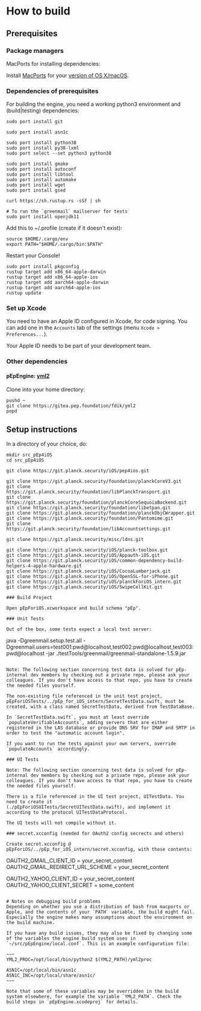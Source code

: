 # How to build

## Prerequisites

### Package managers

MacPorts for installing dependencies:

Install [MacPorts](https://www.macports.org/) for your
[version of OS X/macOS](https://www.macports.org/install.php).

### Dependencies of prerequisites

For building the engine, you need a working python3 environment and (build|testing) dependencies:

```
sudo port install git

sudo port install asn1c

sudo port install python38
sudo port install py38-lxml
sudo port select --set python3 python38

sudo port install gmake
sudo port install autoconf
sudo port install libtool
sudo port install automake
sudo port install wget
sudo port install gsed

curl https://sh.rustup.rs -sSf | sh

# To run the `greenmail` mailserver for tests
sudo port install openjdk11
```

Add this to ~/.profile (create if it doesn't exist):

```
source $HOME/.cargo/env
export PATH="$HOME/.cargo/bin:$PATH"
```

Restart your Console!

```
sudo port install pkgconfig
rustup target add x86_64-apple-darwin
rustup target add x86_64-apple-ios
rustup target add aarch64-apple-darwin
rustup target add aarch64-apple-ios
rustup update
```

### Set up Xcode

You need to have an Apple ID configured in Xcode, for code signing. You can add one in the `Accounts` tab of the settings (menu `Xcode > Preferences...`).

Your Apple ID needs to be part of your development team.

### Other dependencies

#### pEpEngine: [yml2](https://fdik.org/yml/toolchain)

Clone into your home directory:

```
pushd ~
git clone https://gitea.pep.foundation/fdik/yml2
popd
```

## Setup instructions

In a directory of your choice, do:

```
mkdir src_pEp4iOS
cd src_pEp4iOS

git clone https://git.planck.security/iOS/pep4ios.git

git clone https://git.planck.security/foundation/planckCoreV3.git
git clone https://git.planck.security/foundation/libPlanckTransport.git
git clone https://git.planck.security/foundation/planckCoreSequoiaBackend.git
git clone https://git.planck.security/foundation/libetpan.git
git clone https://git.planck.security/foundation/planckObjCWrapper.git
git clone https://git.planck.security/foundation/Pantomime.git
git clone https://git.planck.security/foundation/libAccountsettings.git

git clone https://git.planck.security/misc/ldns.git

git clone https://git.planck.security/iOS/planck-toolbox.git
git clone https://git.planck.security/iOS/Appauth-iOS.git
git clone https://git.planck.security/iOS/common-dependency-build-helpers-4-apple-hardware.git
git clone https://git.planck.security/iOS/CocoaLumberjack.git
git clone https://git.planck.security/iOS/OpenSSL-for-iPhone.git
git clone https://git.planck.security/iOS/planckForiOS_intern.git
git clone https://git.planck.security/iOS/SwipeCellKit.git

### Build Project

Open pEpForiOS.xcworkspace and build schema "pEp".

### Unit Tests

Out of the box, some tests expect a local test server:

```
java -Dgreenmail.setup.test.all -Dgreenmail.users=test001:pwd@localhost,test002:pwd@localhost,test003:pwd@localhost -jar ./testTools/greenmail/greenmail-standalone-1.5.9.jar
```

Note: The following section concerning test data is solved for pEp-internal dev members by checking out a private repo, please ask your colleagues. If you don't have access to that repo, you have to create the needed files yourself.

The non-existing file referenced in the unit test project, pEpForiOSTests/../pEp_for_iOS_intern/SecretTestData.swift, must be
created, with a class named SecretTestData, derived from TestDataBase.

In `SecretTestData.swift`, you must at least override `populateVerifiableAccounts`, adding servers that are either registered in the LAS database or provide DNS SRV for IMAP and SMTP in order to test the "automatic account login".

If you want to run the tests against your own servers, override `populateAccounts` accordingly.

### UI Tests

Note: The following section concerning test data is solved for pEp-internal dev members by checking out a private repo, please ask your colleagues. If you don't have access to that repo, you have to create the needed files yourself.

There is a file referenced in the UI test project, UITestData. You need to create it
(./pEpForiOSUITests/SecretUITestData.swift), and implement it according to the protocol UITestDataProtocol.

The UI tests will not compile without it.

### secret.xcconfig (needed for OAuth2 config secrects and others)

Create secret.xcconfig @ pEpForiOS/../pEp_for_iOS_intern/secret.xcconfig, with those contents:

```
OAUTH2_GMAIL_CLIENT_ID = your_secret_content
OAUTH2_GMAIL_REDIRECT_URL_SCHEME = your_secret_content

OAUTH2_YAHOO_CLIENT_ID = your_secret_content
OAUTH2_YAHOO_CLIENT_SECRET = some_content

```

# Notes on debugging build problems
Depending on whether you use a distribution of bash from macports or Apple, and the contents of your `PATH` variable, the build might fail. Especially the engine makes many assumptions about the environment on the build machine.

If you have any build issues, they may also be fixed by changing some of the variables the engine build system uses in `~/src/pEpEngine/local.conf`. This is an example configuration file:

~~~
YML2_PROC=/opt/local/bin/python2 $(YML2_PATH)/yml2proc

ASN1C=/opt/local/bin/asn1c
ASN1C_INC=/opt/local/share/asn1c/
~~~

Note that some of these variables may be overridden in the build system elsewhere, for example the variable `YML2_PATH`. Check the build steps in `pEpEngine.xcodeproj` for details.
